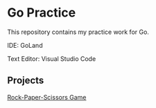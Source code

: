 # Go Practice
This repository contains my practice work for Go.

IDE: GoLand

Text Editor: Visual Studio Code



## Projects

[Rock-Paper-Scissors Game](https://github.com/AK-Vitae/Go-Practice/tree/master/src/projects/rock-paper-scissors)